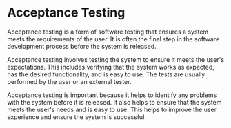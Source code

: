 # Acceptance Testing

Acceptance testing is a form of software testing that ensures a system meets the requirements of the user. It is often the final step in the software development process before the system is released. 

Acceptance testing involves testing the system to ensure it meets the user's expectations. This includes verifying that the system works as expected, has the desired functionality, and is easy to use. The tests are usually performed by the user or an external tester. 

Acceptance testing is important because it helps to identify any problems with the system before it is released. It also helps to ensure that the system meets the user's needs and is easy to use. This helps to improve the user experience and ensure the system is successful.
